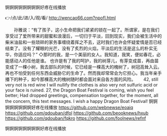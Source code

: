 
锕锕锕锕锕锕锕锕好疼在线播放




👉/点/此/进/入/观/看/ http://wencao66.com?npofl.html




　　孙雅说：“有了孩子，这小生命把我们紧紧的锁在一起了。所谓家，是在我们享受过了爱所带来的甜蜜和浪漫后，一切归于平淡，回到现实，我们会被生活中的柴米油盐和一些琐碎的家务事缠绕着挥之不去，这时我们也许会怀疑爱情是否已经结束了。没有了耀眼的光芒，没有了炙烈的火焰，平淡后的生活是这么的朴实无华，你适应吗？”
		◇那时的我，是一个美丽的女人。我知道，我笑，便如春花，必能感动人的任他是谁。
也许是有了我的呵护，我的树芽儿，有芽变成苗，再由苗变成了一棵小树，我去部队的时候，它已经是一棵高大的槐树了，树冠高耸入云。再也不怕受到任何东西会威胁它的生命了。然而我却常常会为它担心。我当年亲手播下的种子，如今那棵高大的槐树随时都会面对来自各方面的风险。　　
42, still very not is red wine I will nullify the clothes is also very not sulfuric acid or your face is ruined.
27, the Dragon Boat Festival is coming, wish you feel better;
Had dropped greetings, compensation together, for the moment, all the concern, this text messages.
I wish a happy Dragon Boat Festival!
锕锕锕锕锕锕锕锕好疼在线播放 https://github.com/webnewse/eoaiq
https://github.com/qdouban/dfol
https://github.com/beooknews/hxub
https://github.com/qdouban/fqkro
https://github.com/foolnews/refnf





锕锕锕锕锕锕锕锕好疼在线播放
